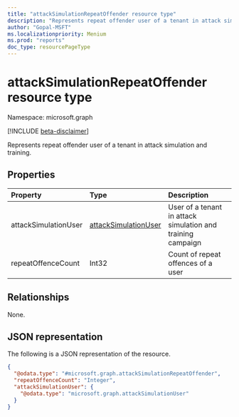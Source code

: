 ```yaml
---
title: "attackSimulationRepeatOffender resource type"
description: "Represents repeat offender user of a tenant in attack simulation and training."
author: "Gopal-MSFT"
ms.localizationpriority: Menium
ms.prod: "reports"
doc_type: resourcePageType
---
```


# attackSimulationRepeatOffender resource type

Namespace: microsoft.graph

[!INCLUDE [beta-disclaimer](../../includes/beta-disclaimer.md)]

Represents repeat offender user of a tenant in attack simulation and training.

## Properties
|Property|Type|Description|
|:---|:---|:---|
|attackSimulationUser|[attackSimulationUser](../resources/attacksimulationuser.md)|User of a tenant in attack simulation and training campaign|
|repeatOffenceCount|Int32|Count of repeat offences of a user|

## Relationships
None.

## JSON representation
The following is a JSON representation of the resource.
<!-- {
  "blockType": "resource",
  "@odata.type": "microsoft.graph.attackSimulationRepeatOffender"
}
-->
``` json
{
  "@odata.type": "#microsoft.graph.attackSimulationRepeatOffender",
  "repeatOffenceCount": "Integer",
  "attackSimulationUser": {
    "@odata.type": "microsoft.graph.attackSimulationUser"
  }
}
```

